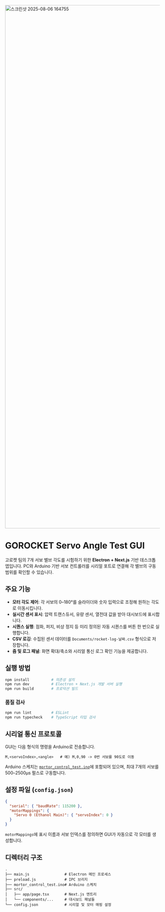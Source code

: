 <img width="2879" height="1703" alt="스크린샷 2025-08-06 164755" src="https://github.com/user-attachments/assets/47f65f25-444e-4c63-8401-bc1301e16013" />

# GOROCKET Servo Angle Test GUI

고로켓 팀의 7개 서보 밸브 각도를 시험하기 위한 **Electron + Next.js** 기반 데스크톱 앱입니다. PC와 Arduino 기반 서보 컨트롤러를 시리얼 포트로 연결해 각 밸브의 구동 범위를 확인할 수 있습니다.

## 주요 기능

- **모터 각도 제어**: 각 서보의 0–180°를 슬라이더와 숫자 입력으로 조정해 원하는 각도로 이동시킵니다.
- **실시간 센서 표시**: 압력 트랜스듀서, 유량 센서, 열전대 값을 받아 대시보드에 표시합니다.
- **시퀀스 실행**: 점화, 퍼지, 비상 정지 등 미리 정의된 자동 시퀀스를 버튼 한 번으로 실행합니다.
- **CSV 로깅**: 수집된 센서 데이터를 `Documents/rocket-log-날짜.csv` 형식으로 저장합니다.
- **줌 및 로그 패널**: 화면 확대/축소와 시리얼 통신 로그 확인 기능을 제공합니다.

## 실행 방법

```bash
npm install          # 의존성 설치
npm run dev          # Electron + Next.js 개발 서버 실행
npm run build        # 프로덕션 빌드
```

### 품질 검사

```bash
npm run lint         # ESLint
npm run typecheck    # TypeScript 타입 검사
```

## 시리얼 통신 프로토콜

GUI는 다음 형식의 명령을 Arduino로 전송합니다.

```
M,<servoIndex>,<angle>   # 예) M,0,90 -> 0번 서보를 90도로 이동
```

Arduino 스케치는 [`mortor_control_test.ino`](./mortor_control_test.ino)에 포함되어 있으며, 최대 7개의 서보를 500–2500µs 펄스로 구동합니다.

## 설정 파일 (`config.json`)

```json
{
  "serial": { "baudRate": 115200 },
  "motorMappings": {
    "Servo 0 (Ethanol Main)": { "servoIndex": 0 }
  }
}
```

`motorMappings`에 표시 이름과 서보 인덱스를 정의하면 GUI가 자동으로 각 모터를 생성합니다.

## 디렉터리 구조

```
.
├── main.js                # Electron 메인 프로세스
├── preload.js             # IPC 브리지
├── mortor_control_test.ino# Arduino 스케치
├── src/
│   ├── app/page.tsx       # Next.js 엔트리
│   └── components/...     # 대시보드 패널들
└── config.json            # 시리얼 및 모터 매핑 설정
```
